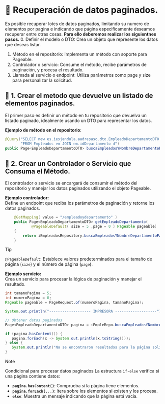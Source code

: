# 📌 Recuperación de datos paginados.
Es posible recuperar lotes de datos paginados, limitando su numero de elementos por pagina e indicando que página especificamente deseamos recuperar entre otras cosas.
**Para ello deberemos realizar los siguientnes pasos.**
0. Definir el modelo o DTO: Crea un objeto que represente los datos que deseas listar.
1. Método en el repositorio: Implementa un método con soporte para Pageable.
2. Controlador o servicio: Consume el método, recibe parámetros de paginación, y procesa el resultado.
3. Llamada al servicio o endpoint: Utiliza parámetros como page y size para personalizar la solicitud.
  
## 🔸 1. Crear el metodo que devuelve un listado de elementos paginados.
El primer paso es definir un método en tu repositorio que devuelva un listado paginado, idealmente usando un DTO para representar los datos.   
    
**Ejemplo de método en el repositorio:**        
```java
@Query("SELECT new es.iesjandula.aadrepaso.dto.EmpleadoDepartamentoDTO(em.nombre, d.nombreDepartamento) " +
       "FROM Empleados em JOIN em.idDepartamento d")
public Page<EmpleadoDepartamentoDTO> buscaEmpleadosYNombreDepartamentoPaginados(Pageable pageable);

```

## 🔸 2. Crear un Controlador o Servicio que Consuma el Método.
El controlador o servicio se encargará de consumir el método del repositorio y manejar los datos paginados utilizando el objeto Pageable.    
    
**Ejemplo controlador:**  
Define un endpoint que reciba los parámetros de paginación y retorne los datos paginados.
```java
	@GetMapping( value = "/empleadoydepartamento" )
	public Page<EmpleadoDepartamentoDTO> getEmpleadoDepartamento( 
			@PageableDefault( size = 5 ,page = 0 ) Pageable pageable)  
	{
		return iEmpleadosRepository.buscaEmpleadosYNombreDepartamentoPaginados( pageable );
	}
```

>[!Tip]
>`@PageableDefault`: Establece valores predeterminados para el tamaño de página (`size`) y el número de página (`page`).
    
 **Ejemplo servicio:**  
 Crea un servicio para procesar la lógica de paginación y manejar el resultado.   
 ```java
int tamanoPagina = 5;
int numeroPagina = 0;
Pageable pageable = PageRequest.of(numeroPagina, tamanoPagina);

System.out.println("------------------- IMPRESORA -------------------");

// Obtener datos paginados
Page<EmpleadoDepartamentoDTO> pagina = iEmpleRepo.buscaEmpleadosYNombreDepartamentoPaginados(pageable);

if (pagina.hasContent()) {
    pagina.forEach(x -> System.out.println(x.toString()));
} else {
    System.out.println("No se encontraron resultados para la página solicitada.");
}
```

>[!NOTE]
>Condicional para procesar datos paginados
> La estructura `if-else` verifica si una página contiene datos:
> - **`pagina.hasContent()`**: Comprueba si la página tiene elementos.
> - **`pagina.forEach(...)`**: Itera sobre los elementos si existen y los procesa.
> - **`else`**: Muestra un mensaje indicando que la página está vacía.
